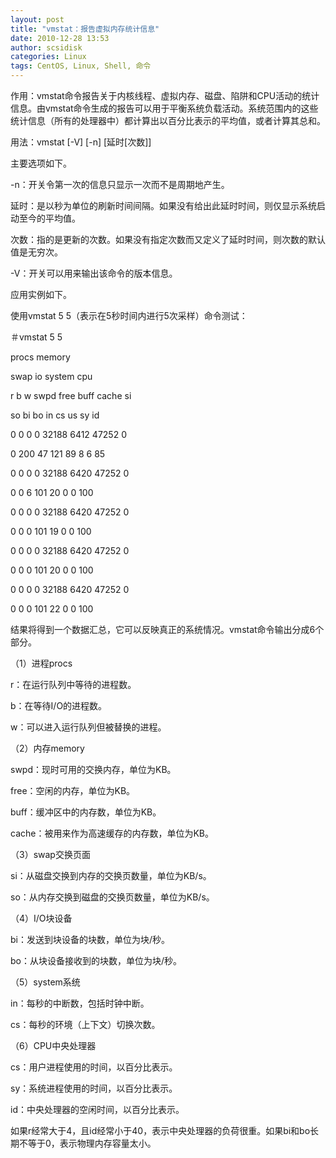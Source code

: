 ```yaml
---
layout: post
title: "vmstat：报告虚拟内存统计信息"
date: 2010-12-28 13:53
author: scsidisk
categories: Linux
tags: CentOS, Linux, Shell, 命令
---
```


作用：vmstat命令报告关于内核线程、虚拟内存、磁盘、陷阱和CPU活动的统计信息。由vmstat命令生成的报告可以用于平衡系统负载活动。系统范围内的这些统计信息（所有的处理器中）都计算出以百分比表示的平均值，或者计算其总和。

用法：vmstat [-V] [-n] [延时[次数]]

主要选项如下。

-n：开关令第一次的信息只显示一次而不是周期地产生。

延时：是以秒为单位的刷新时间间隔。如果没有给出此延时时间，则仅显示系统启动至今的平均值。

次数：指的是更新的次数。如果没有指定次数而又定义了延时时间，则次数的默认值是无穷次。

-V：开关可以用来输出该命令的版本信息。

应用实例如下。

使用vmstat 5 5（表示在5秒时间内进行5次采样）命令测试：

＃vmstat 5 5

procs memory

swap io system cpu

r b w swpd free buff cache si

so bi bo in cs us sy id

0 0 0 0 32188 6412 47252 0

0 200 47 121 89 8 6 85

0 0 0 0 32188 6420 47252 0

0 0 6 101 20 0 0 100

0 0 0 0 32188 6420 47252 0

0 0 0 101 19 0 0 100

0 0 0 0 32188 6420 47252 0

0 0 0 101 20 0 0 100

0 0 0 0 32188 6420 47252 0

0 0 0 101 22 0 0 100

结果将得到一个数据汇总，它可以反映真正的系统情况。vmstat命令输出分成6个部分。

（1）进程procs

r：在运行队列中等待的进程数。

b：在等待I/O的进程数。

w：可以进入运行队列但被替换的进程。

（2）内存memory

swpd：现时可用的交换内存，单位为KB。

free：空闲的内存，单位为KB。

buff：缓冲区中的内存数，单位为KB。

cache：被用来作为高速缓存的内存数，单位为KB。

（3）swap交换页面

si：从磁盘交换到内存的交换页数量，单位为KB/s。

so：从内存交换到磁盘的交换页数量，单位为KB/s。

（4）I/O块设备

bi：发送到块设备的块数，单位为块/秒。

bo：从块设备接收到的块数，单位为块/秒。

（5）system系统

in：每秒的中断数，包括时钟中断。

cs：每秒的环境（上下文）切换次数。

（6）CPU中央处理器

cs：用户进程使用的时间，以百分比表示。

sy：系统进程使用的时间，以百分比表示。

id：中央处理器的空闲时间，以百分比表示。

如果r经常大于4，且id经常小于40，表示中央处理器的负荷很重。如果bi和bo长期不等于0，表示物理内存容量太小。

<div class="posttagsblock">
</div>

